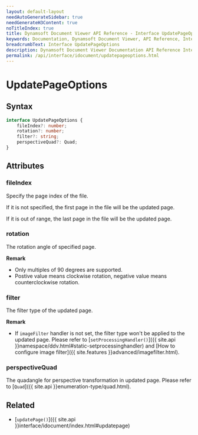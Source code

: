 ```yaml
---
layout: default-layout
needAutoGenerateSidebar: true
needGenerateH3Content: true
noTitleIndex: true
title: Dynamsoft Document Viewer API Reference - Interface UpdatePageOptions
keywords: Documentation, Dynamsoft Document Viewer, API Reference, Interface UpdatePageOptions
breadcrumbText: Interface UpdatePageOptions
description: Dynamsoft Document Viewer Documentation API Reference Interface UpdatePageOptions Page
permalink: /api/interface/idocument/updatepageoptions.html
---
```


# UpdatePageOptions

## Syntax

```typescript
interface UpdatePageOptions {
    fileIndex?: number; 
    rotation?: number; 
    filter?: string; 
    perspectiveQuad?: Quad; 
}
```

## Attributes

### fileIndex

Specify the page index of the file. 

If it is not specified, the first page in the file will be the updated page. 

If it is out of range, the last page in the file will be the updated page.

### rotation

The rotation angle of specified page. 

**Remark**

- Only multiples of 90 degrees are supported. 
- Postive value means clockwise rotation, negative value means counterclockwise rotation.

### filter

The filter type of the updated page. 

**Remark**

- If `imageFilter` handler is not set, the filter type won't be applied to the updated page. Please refer to [`setProcessingHandler()`]({{ site.api }}namespace/ddv.html#static-setprocessinghandler) and [How to configure image filter]({{ site.features }}advanced/imagefilter.html).

### perspectiveQuad

The quadangle for perspective transformation in updated page. Please refer to [`Quad`]({{ site.api }}enumeration-type/quad.html).

## Related

- [`updatePage()`]({{ site.api }}interface/idocument/index.html#updatepage)